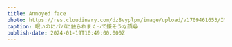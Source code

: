 ```yaml
---
title: Annoyed face
photo: https://res.cloudinary.com/dz8vyplpm/image/upload/v1709461653/IMG_8447_f3bnon.jpg
caption: 眠いのにパパに触られまくって嫌そうな顔😂
publish-date: 2024-01-19T10:49:00.000Z
---
```

